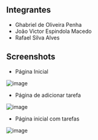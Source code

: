 ## Integrantes

- Ghabriel de Oliveira Penha
- João Victor Espindola Macedo
- Rafael Silva Alves


## Screenshots

- Página Inicial

![image](https://github.com/joaoemacedo/AppFlutter-ToDoList/assets/130488315/d663f7a0-b66c-4cba-85f8-accd12dce68a)

- Página de adicionar tarefa

![image](https://github.com/joaoemacedo/AppFlutter-ToDoList/assets/130488315/5f5b4ee6-6ea2-4ee2-a03f-4d2549203a72)

- Página inicial com tarefas

![image](https://github.com/joaoemacedo/AppFlutter-ToDoList/assets/130488315/68cac7db-ba9b-4dda-adba-737de0efd008)

